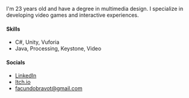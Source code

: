 <!--(- <h1 align="center">Hi, I'm Facundo Bravo</h1>)-->
I'm 23 years old and have a degree in multimedia design.
I specialize in developing video games and interactive experiences.

#### Skills

- C#, Unity, Vuforia
- Java, Processing, Keystone, Video

#### Socials

- [LinkedIn](https://www.linkedin.com/in/bravofacundo/)
- [Itch.io](https://facundo-bravo.itch.io/)
- facundobravot@gmail.com
<!--(- [Behance](https://www.behance.net/bravofacundo))-->
